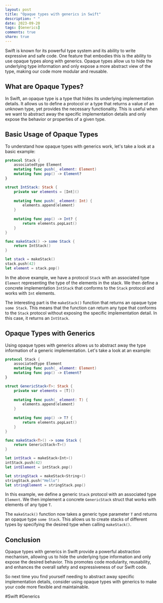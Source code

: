 ```yaml
---
layout: post
title: "Opaque types with generics in Swift"
description: " "
date: 2023-09-20
tags: [Generics]
comments: true
share: true
---
```


Swift is known for its powerful type system and its ability to write expressive and safe code. One feature that embodies this is the ability to use opaque types along with generics. Opaque types allow us to hide the underlying type information and only expose a more abstract view of the type, making our code more modular and reusable.

## What are Opaque Types?

In Swift, an opaque type is a type that hides its underlying implementation details. It allows us to define a protocol or a type that returns a value of an unknown type, yet provides the necessary functionality. This is useful when we want to abstract away the specific implementation details and only expose the behavior or properties of a given type.

## Basic Usage of Opaque Types

To understand how opaque types with generics work, let's take a look at a basic example:

```swift
protocol Stack {
    associatedtype Element
    mutating func push(_ element: Element)
    mutating func pop() -> Element?
}

struct IntStack: Stack {
    private var elements = [Int]()
    
    mutating func push(_ element: Int) {
        elements.append(element)
    }
    
    mutating func pop() -> Int? {
        return elements.popLast()
    }
}

func makeStack() -> some Stack {
    return IntStack()
}

let stack = makeStack()
stack.push(42)
let element = stack.pop()
```

In the above example, we have a protocol `Stack` with an associated type `Element` representing the type of the elements in the stack. We then define a concrete implementation `IntStack` that conforms to the `Stack` protocol and works with `Int` elements.

The interesting part is the `makeStack()` function that returns an opaque type `some Stack`. This means that the function can return any type that conforms to the `Stack` protocol without exposing the specific implementation detail. In this case, it returns an `IntStack`.

## Opaque Types with Generics

Using opaque types with generics allows us to abstract away the type information of a generic implementation. Let's take a look at an example:

```swift
protocol Stack {
    associatedtype Element
    mutating func push(_ element: Element)
    mutating func pop() -> Element?
}

struct GenericStack<T>: Stack {
    private var elements = [T]()
    
    mutating func push(_ element: T) {
        elements.append(element)
    }
    
    mutating func pop() -> T? {
        return elements.popLast()
    }
}

func makeStack<T>() -> some Stack {
    return GenericStack<T>()
}

let intStack = makeStack<Int>()
intStack.push(42)
let intElement = intStack.pop()

let stringStack = makeStack<String>()
stringStack.push("Hello")
let stringElement = stringStack.pop()
```

In this example, we define a generic `Stack` protocol with an associated type `Element`. We then implement a concrete `GenericStack` struct that works with elements of any type `T`.

The `makeStack()` function now takes a generic type parameter `T` and returns an opaque type `some Stack`. This allows us to create stacks of different types by specifying the desired type when calling `makeStack()`.

## Conclusion

Opaque types with generics in Swift provide a powerful abstraction mechanism, allowing us to hide the underlying type information and only expose the desired behavior. This promotes code modularity, reusability, and enhances the overall safety and expressiveness of our Swift code.

So next time you find yourself needing to abstract away specific implementation details, consider using opaque types with generics to make your code more flexible and maintainable.

#Swift #Generics
